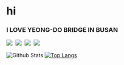 <h1>hi</h1>
<h3>I LOVE YEONG-DO BRIDGE IN BUSAN</h3>
<p>
  <img src="https://img.shields.io/badge/React-61DAFB?style=flat-square&logo=React&logoColor=black"/></a>&nbsp
  <img src="https://img.shields.io/badge/JavaScript-F7DF1E?style=flat-square&logo=JavaScript&logoColor=black"/></a>&nbsp
  <img src="https://img.shields.io/badge/CSS3-1572B6?style=flat-square&logo=CSS3&logoColor=white"/></a>&nbsp
  <img src="https://img.shields.io/badge/Node.js-339933?style=flat-square&logo=Node-dot-js&logoColor=white"/></a>&nbsp
</p>

![Github Stats](https://github-readme-stats.vercel.app/api?username=uncyclocity&show_icons=true&hide=stars&theme=vue-dark)
[![Top Langs](https://github-readme-stats.vercel.app/api/top-langs/?username=anuraghazra&layout=compact&theme=vue-dark)](https://github.com/anuraghazra/github-readme-stats)


